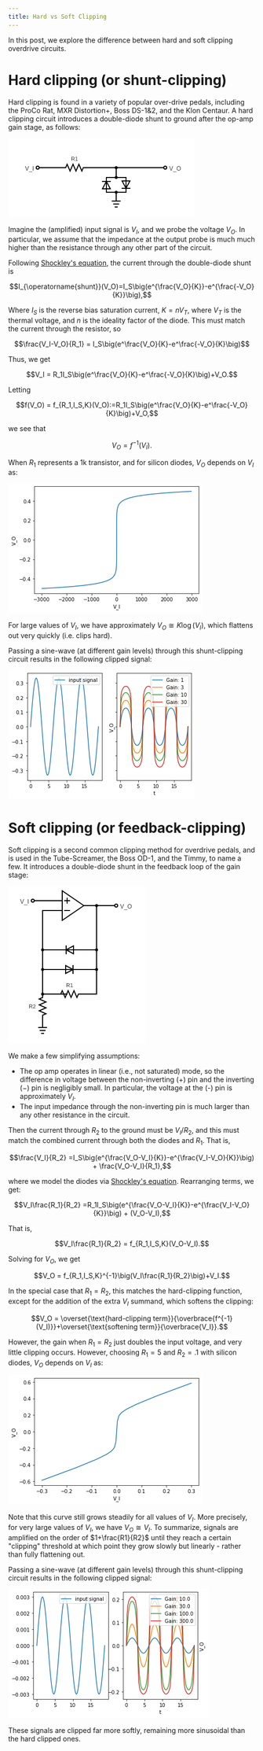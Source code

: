 ```yaml
---
title: Hard vs Soft Clipping
---
```

In this post, we explore the difference between hard and soft clipping overdrive circuits.

# Hard clipping (or shunt-clipping)

Hard clipping is found in a variety of popular over-drive pedals, including the ProCo Rat, MXR Distortion+, 
Boss DS-1&2, and the Klon Centaur.
A hard clipping circuit introduces a double-diode shunt to ground after the op-amp gain stage,
as follows:

![](../images/clipping/hard_clipping.png)

Imagine the (amplified) input signal is $V_I$, and we probe the voltage $V_O$. In particular,
we assume that the impedance at the output probe is much much higher than
the resistance through any other part of the circuit.

Following [Shockley's equation](https://en.wikipedia.org/wiki/Shockley_diode_equation),
the current through the double-diode shunt is

$$I_{\operatorname{shunt}}(V_O)=I_S\big(e^{\frac{V_O}{K}}-e^{\frac{-V_O}{K}}\big),$$

Where $I_S$ is the reverse bias saturation current, $K=nV_T$, where $V_T$ 
is the thermal voltage, and $n$ is the ideality factor of the diode.
This must match the current through the resistor, so

$$\frac{V_I-V_O}{R_1} = I_S\big(e^\frac{V_O}{K}-e^\frac{-V_O}{K}\big)$$

Thus, we get

$$V_I = R_1I_S\big(e^\frac{V_O}{K}-e^\frac{-V_O}{K}\big)+V_O.$$

Letting 

$$f(V_O) = f_{R_1,I_S,K}(V_O):=R_1I_S\big(e^\frac{V_O}{K}-e^\frac{-V_O}{K}\big)+V_O,$$

we see that 

$$V_O = f^{-1}(V_I).$$

When $R_1$ represents a 1k transistor, and for silicon diodes, $V_O$ 
depends on $V_I$ as:

![](../images/clipping/hard_clipping_graph_sm.png)

For large values of $V_I$, we have approximately $V_O\cong K\log(V_I),$
which flattens out very quickly (i.e. clips hard).

Passing a sine-wave (at different gain levels) through this shunt-clipping circuit results in
the following clipped signal:

![](../images/clipping/hard_clipped_signal.png)

# Soft clipping (or feedback-clipping)

Soft clipping is a second common clipping method for overdrive pedals, and
is used in the Tube-Screamer, the Boss OD-1, and the Timmy, to name a few. 
It introduces a double-diode shunt in the feedback loop of the gain stage:

![](../images/clipping/soft_clipping.png)

We make a few simplifying assumptions: 
- The op amp operates in linear (i.e., not saturated) mode, so the 
difference in voltage between the non-inverting (+) pin and the 
inverting (−) pin is negligibly small. In particular, the voltage 
at the (-) pin is approximately $V_I$.
- The input impedance through the non-inverting pin is much larger
than any other resistance in the circuit.

Then the current through $R_2$ to the ground must be $V_I/R_2$, and this must
match the combined current through both the diodes and $R_1$. That is,

$$\frac{V_I}{R_2} =I_S\big(e^{\frac{V_O-V_I}{K}}-e^{\frac{V_I-V_O}{K}}\big) + \frac{V_O-V_I}{R_1},$$

where we model the diodes via [Shockley's equation](https://en.wikipedia.org/wiki/Shockley_diode_equation).
Rearranging terms, we get:

$$V_I\frac{R_1}{R_2} =R_1I_S\big(e^{\frac{V_O-V_I}{K}}-e^{\frac{V_I-V_O}{K}}\big) + (V_O-V_I),$$

That is, 

$$V_I\frac{R_1}{R_2} = f_{R_1,I_S,K}(V_O-V_I).$$

Solving for $V_O$, we get

$$V_O = f_{R_1,I_S,K}^{-1}\big(V_I\frac{R_1}{R_2}\big)+V_I.$$

In the special case that $R_1=R_2$, this matches the hard-clipping
function, except for the addition of the extra $V_I$ summand, which 
softens the clipping:

$$V_O = \overset{\text{hard-clipping term}}{\overbrace{f^{-1}(V_I)}}+\overset{\text{softening term}}{\overbrace{V_I}}.$$

However, the gain when $R_1=R_2$ just doubles the input voltage, and very little clipping
occurs. 
However, choosing $R_1=5$ and  $R_2=.1$ with silicon diodes, $V_O$ 
depends on $V_I$ as:

![](../images/clipping/soft_clipping_graph.png)

Note that this curve still grows steadily for all values of $V_I$. More precisely, for very large 
values of $V_I$, we have $V_O\cong V_I$. 
To summarize, signals are amplified on the order of $1+\frac{R1}{R2}$ until they reach a certain "clipping"
threshold at which point they grow slowly but linearly - rather than fully flattening out.

Passing a sine-wave (at different gain levels) through this shunt-clipping circuit results in
the following clipped signal:

![](../images/clipping/soft_clipped_signal.png)

These signals are clipped far more softly, remaining more sinusoidal
than the hard clipped ones.
